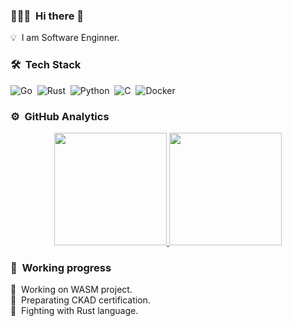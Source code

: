 
<!-- ## 👋 &nbsp;Hey there! I'm Py4mac -->

### 👨🏻‍💻 &nbsp;Hi there 👋

💡 &nbsp;I am Software Enginner.

### 🛠 &nbsp;Tech Stack


![Go](https://img.shields.io/badge/-Go-05122A?style=flat&logo=Go&logoColor=FFA518)&nbsp;
![Rust](https://img.shields.io/badge/-Rust-05122A?style=flat&logo=Rust&logoColor=FFA518)&nbsp;
![Python](https://img.shields.io/badge/-Python-05122A?style=flat&logo=python)&nbsp;
![C](https://img.shields.io/badge/-C-05122A?style=flat&logo=C&logoColor=A8B9CC)&nbsp;
![Docker](https://img.shields.io/badge/-Docker-05122A?style=flat&logo=docker)&nbsp;

### ⚙️ &nbsp;GitHub Analytics

<p align="center">
<a href="https://github.com/py4mac">
  <img height="180em" src="https://github-readme-stats-eight-theta.vercel.app/api?username=py4mac&show_icons=true&theme=algolia&include_all_commits=true&count_private=true"/>
  <img height="180em" src="https://github-readme-stats-eight-theta.vercel.app/api/top-langs/?username=py4mac&layout=compact&langs_count=8&theme=algolia"/>
</a>
</p>

### 🚀 &nbsp;Working progress

🚧&nbsp; Working on WASM project.</br>
🚧&nbsp; Preparating CKAD certification.</br>
🚧&nbsp; Fighting with Rust language.</br>
